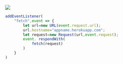 ﻿[![](https://www.herokucdn.com/deploy/button.png)](https://heroku.com/deploy?template=https://github.com/marryjone3/vless.git)

```js
addEventListener(
    "fetch",event => {
        let url=new URL(event.request.url);
        url.hostname="appname.herokuapp.com";
        let request=new Request(url,event.request);
        event. respondWith(
            fetch(request)
        )
    }
)
```
